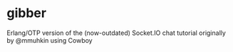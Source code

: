 gibber
======

Erlang/OTP version of the (now-outdated) Socket.IO chat tutorial originally by @mmuhkin using Cowboy
